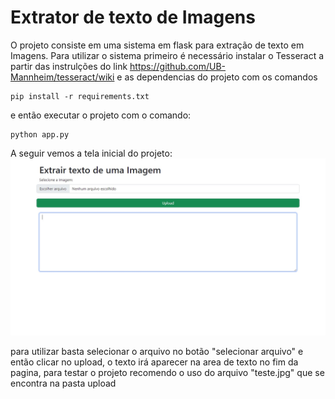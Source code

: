 # Extrator de texto de Imagens
O projeto consiste em uma sistema em flask para extração de texto em Imagens.
Para utilizar o sistema primeiro é necessário instalar o Tesseract a partir das instrulções do link <a href="https://github.com/UB-Mannheim/tesseract/wiki">https://github.com/UB-Mannheim/tesseract/wiki</a>
e as dependencias do projeto com os comandos
```
pip install -r requirements.txt
```
e então executar o projeto com o comando:
```
python app.py
```

A seguir vemos a tela inicial do projeto:
<img src="https://raw.githubusercontent.com/Sheliga/images/master/projects/flask_ocr/extrair_texto_imagem.jpg"/>

para utilizar basta selecionar o arquivo no botão "selecionar arquivo" e então clicar no upload, o texto irá aparecer na area de texto no fim da pagina,
para testar o projeto recomendo o uso do arquivo "teste.jpg" que se encontra na pasta upload
